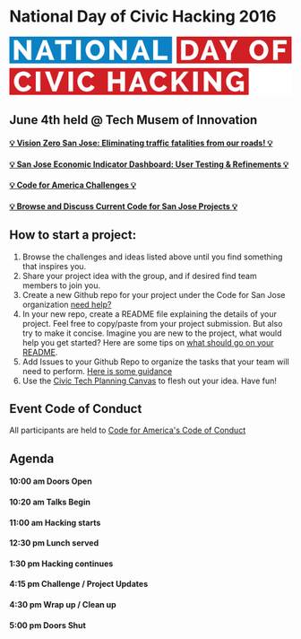 # National Day of Civic Hacking 2016

![Code for San Jose Logo](./images/600_450601366.jpg  )

## June 4th held @ Tech Musem of Innovation
#### [:bulb: Vision Zero San Jose: Eliminating traffic fatalities from our roads! :bulb:](https://docs.google.com/document/d/1Tda2THs0ImpoynC9pLCpUmxicgNlaqdWarWoumsoQnM/edit?usp=sharing)
#### [:bulb: San Jose Economic Indicator Dashboard: User Testing & Refinements :bulb:](https://docs.google.com/document/d/1cGzvT2WgYZkr7L6VhA7WopKK9g9S7h6NwMD5zADD0-Q/edit?usp=sharing)
#### [:bulb: Code for America Challenges :bulb:](https://www.codeforamerica.org/events/national-day-2016)
#### [:bulb: Browse and Discuss Current Code for San Jose Projects :bulb:](https://github.com/codeforsanjose/Project-Ideas/issues)

## How to start a project:
1. Browse the challenges and ideas listed above until you find something that inspires you. 
2. Share your project idea with the group, and if desired find team members to join you. 
3. Create a new Github repo for your project under the Code for San Jose organization [need help?](https://help.github.com/articles/create-a-repo/)
4. In your new repo, create a README file explaining the details of your project. Feel free to copy/paste from your project submission. But also try to make it concise. Imagine you are new to the project, what would help you get started? Here are some tips on [what should go on your README](http://atxhack4change.github.io/tech-and-tools/#/3/2).
5. Add Issues to your Github Repo to organize the tasks that your team will need to perform. [Here is some guidance](http://atxhack4change.github.io/tech-and-tools/#/3/4)
6. Use the [Civic Tech Planning Canvas](http://www.open-austin.org/civic-tech-canvas/) to flesh out your idea.
Have fun!

## Event Code of Conduct
All participants are held to [Code for America's Code of Conduct](https://github.com/codeforsanjose/codeofconduct)

## Agenda
#### 10:00 am Doors Open
#### 10:20 am Talks Begin
#### 11:00 am Hacking starts
#### 12:30 pm Lunch served 
#### 1:30  pm Hacking continues
#### 4:15  pm Challenge / Project Updates
#### 4:30  pm Wrap up / Clean up 
#### 5:00  pm Doors Shut
